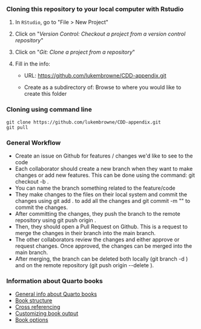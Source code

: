 ### Cloning this repository to your local computer with Rstudio

1.  In `RStudio`, go to \"File \> New Project\"

2.  Click on \"*Version Control: Checkout a project from a version control repository*\"

3.  Click on \"*Git: Clone a project from a repository*\"

4.  Fill in the info:

    -   URL: https://github.com/lukembrowne/CDD-appendix.git

    -   Create as a subdirectory of: Browse to where you would like to create this folder

### Cloning using command line

```{bash}
git clone https://github.com/lukembrowne/CDD-appendix.git
git pull
```

### General Workflow

-   Create an issue on Github for features / changes we'd like to see to the code
-   Each collaborator should create a new branch when they want to make changes or add new features. This can be done using the command: git checkout -b <branch-name>.
  - You can name the branch something related to the feature/code
-   They make changes to the files on their local system and commit the changes using git add . to add all the changes and git commit -m "<commit message>" to commit the changes.
-   After committing the changes, they push the branch to the remote repository using git push origin <branch-name>.
-   Then, they should open a Pull Request on Github. This is a request to merge the changes in their branch into the main branch.
-   The other collaborators review the changes and either approve or request changes. Once approved, the changes can be merged into the main branch.
-   After merging, the branch can be deleted both locally (git branch -d <branch-name>) and on the remote repository (git push origin --delete <branch-name>).



### Information about Quarto books

- [General info about Quarto books](https://quarto.org/docs/books/)
- [Book structure](https://quarto.org/docs/books/book-structure.html)
- [Cross referencing](https://quarto.org/docs/books/book-crossrefs.html)
- [Customizing book output](https://quarto.org/docs/books/book-output.html)
- [Book options](https://quarto.org/docs/reference/projects/books.html)

